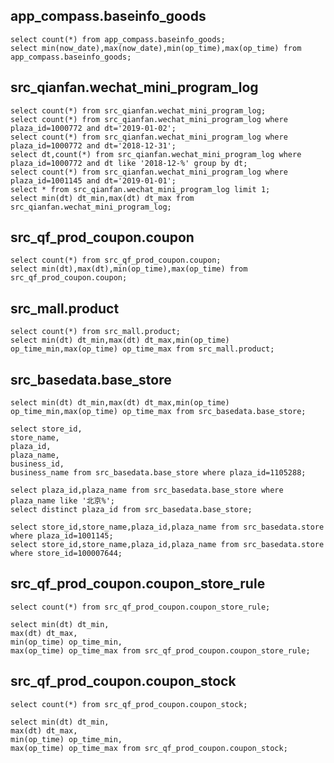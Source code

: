 app_compass.baseinfo_goods
------------------
    select count(*) from app_compass.baseinfo_goods;
    select min(now_date),max(now_date),min(op_time),max(op_time) from app_compass.baseinfo_goods;


src_qianfan.wechat_mini_program_log
------------------
    select count(*) from src_qianfan.wechat_mini_program_log;
    select count(*) from src_qianfan.wechat_mini_program_log where plaza_id=1000772 and dt='2019-01-02';
    select count(*) from src_qianfan.wechat_mini_program_log where plaza_id=1000772 and dt='2018-12-31';
    select dt,count(*) from src_qianfan.wechat_mini_program_log where plaza_id=1000772 and dt like '2018-12-%' group by dt;
    select count(*) from src_qianfan.wechat_mini_program_log where plaza_id=1001145 and dt='2019-01-01';
    select * from src_qianfan.wechat_mini_program_log limit 1;
    select min(dt) dt_min,max(dt) dt_max from src_qianfan.wechat_mini_program_log;


src_qf_prod_coupon.coupon
------------------
    select count(*) from src_qf_prod_coupon.coupon;
    select min(dt),max(dt),min(op_time),max(op_time) from src_qf_prod_coupon.coupon;


src_mall.product
------------------
    select count(*) from src_mall.product;
    select min(dt) dt_min,max(dt) dt_max,min(op_time) op_time_min,max(op_time) op_time_max from src_mall.product;



src_basedata.base_store
------------------
    select min(dt) dt_min,max(dt) dt_max,min(op_time) op_time_min,max(op_time) op_time_max from src_basedata.base_store;

    select store_id,
    store_name,
    plaza_id,
    plaza_name,
    business_id,
    business_name from src_basedata.base_store where plaza_id=1105288;
    
    select plaza_id,plaza_name from src_basedata.base_store where plaza_name like '北京%';
    select distinct plaza_id from src_basedata.base_store;

    select store_id,store_name,plaza_id,plaza_name from src_basedata.store where plaza_id=1001145;
    select store_id,store_name,plaza_id,plaza_name from src_basedata.store where store_id=100007644;


src_qf_prod_coupon.coupon_store_rule
------------------
    select count(*) from src_qf_prod_coupon.coupon_store_rule;

    select min(dt) dt_min,
    max(dt) dt_max,
    min(op_time) op_time_min,
    max(op_time) op_time_max from src_qf_prod_coupon.coupon_store_rule;


src_qf_prod_coupon.coupon_stock
------------------
    select count(*) from src_qf_prod_coupon.coupon_stock;

    select min(dt) dt_min,
    max(dt) dt_max,
    min(op_time) op_time_min,
    max(op_time) op_time_max from src_qf_prod_coupon.coupon_stock;

















